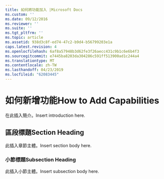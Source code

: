 ```yaml
---
title: 如何將功能加入 |Microsoft Docs
ms.custom: ''
ms.date: 09/12/2016
ms.reviewer: ''
ms.suite: ''
ms.tgt_pltfrm: ''
ms.topic: article
ms.assetid: 938d3c8f-ed74-47c2-b9d4-b56799203e1a
caps.latest.revision: 4
ms.openlocfilehash: 6af8a57948b3d62fe3f26aecc431c9b1c6e6b4f3
ms.sourcegitcommit: e7445ba8203da304286c591ff513900ad1c244a4
ms.translationtype: MT
ms.contentlocale: zh-TW
ms.lasthandoff: 04/23/2019
ms.locfileid: "62083445"
---
```

# <a name="how-to-add-capabilities"></a><span data-ttu-id="f6ec4-102">如何新增功能</span><span class="sxs-lookup"><span data-stu-id="f6ec4-102">How to Add Capabilities</span></span>

<span data-ttu-id="f6ec4-103">在此插入簡介。</span><span class="sxs-lookup"><span data-stu-id="f6ec4-103">Insert introduction here.</span></span>

## <a name="section-heading"></a><span data-ttu-id="f6ec4-104">區段標題</span><span class="sxs-lookup"><span data-stu-id="f6ec4-104">Section Heading</span></span>

<span data-ttu-id="f6ec4-105">此插入章節主體。</span><span class="sxs-lookup"><span data-stu-id="f6ec4-105">Insert section body here.</span></span>

### <a name="subsection-heading"></a><span data-ttu-id="f6ec4-106">小節標題</span><span class="sxs-lookup"><span data-stu-id="f6ec4-106">Subsection Heading</span></span>

<span data-ttu-id="f6ec4-107">此插入小節主體。</span><span class="sxs-lookup"><span data-stu-id="f6ec4-107">Insert subsection body here.</span></span>
